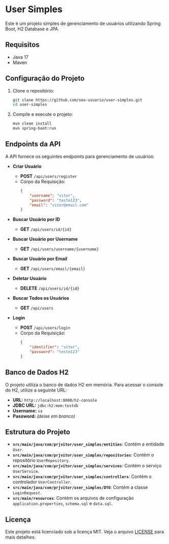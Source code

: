 # User Simples

Este é um projeto simples de gerenciamento de usuários utilizando Spring Boot, H2 Database e JPA.

## Requisitos

- Java 17
- Maven

## Configuração do Projeto

1. Clone o repositório:

    ```bash
    git clone https://github.com/seu-usuario/user-simples.git
    cd user-simples
    ```

2. Compile e execute o projeto:

    ```bash
    mvn clean install
    mvn spring-boot:run
    ```

## Endpoints da API

A API fornece os seguintes endpoints para gerenciamento de usuários:

- **Criar Usuário**
    - **POST** `/api/users/register`
    - Corpo da Requisição:
        ```json
        {
            "username": "vitor",
            "password": "teste123",
            "email": "vitor@email.com"
        }
        ```

- **Buscar Usuário por ID**
    - **GET** `/api/users/id/{id}`

- **Buscar Usuário por Username**
    - **GET** `/api/users/username/{username}`

- **Buscar Usuário por Email**
    - **GET** `/api/users/email/{email}`

- **Deletar Usuário**
    - **DELETE** `/api/users/id/{id}`

- **Buscar Todos os Usuários**
    - **GET** `/api/users`

- **Login**
    - **POST** `/api/users/login`
    - Corpo da Requisição:
        ```json
        {
            "identifier": "vitor",
            "password": "teste123"
        }
        ```

## Banco de Dados H2

O projeto utiliza o banco de dados H2 em memória. Para acessar o console do H2, utilize a seguinte URL:

- **URL:** `http://localhost:8080/h2-console`
- **JDBC URL:** `jdbc:h2:mem:testdb`
- **Username:** `sa`
- **Password:** *(deixe em branco)*

## Estrutura do Projeto

- **`src/main/java/com/prjvitor/user_simples/entities`**: Contém a entidade `User`.
- **`src/main/java/com/prjvitor/user_simples/repositories`**: Contém o repositório `UserRepository`.
- **`src/main/java/com/prjvitor/user_simples/services`**: Contém o serviço `UserService`.
- **`src/main/java/com/prjvitor/user_simples/controllers`**: Contém o controlador `UserController`.
- **`src/main/java/com/prjvitor/user_simples/DTO`**: Contém a classe `LoginRequest`.
- **`src/main/resources`**: Contém os arquivos de configuração `application.properties`, `schema.sql` e `data.sql`.

## Licença

Este projeto está licenciado sob a licença MIT. Veja o arquivo [LICENSE](LICENSE) para mais detalhes.